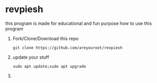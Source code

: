 # revpiesh
this program is made for educational and fun purpose
how to use this program 
  
1. Fork/Clone/Download this repo


    `git clone https://github.com/areyouroot/revpiesh`
    
2. update your stuff

    `sudo apt update;sudo apt upgrade`

3. 
